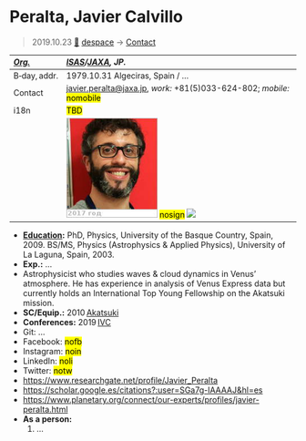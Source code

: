 # Peralta, Javier Calvillo
> 2019.10.23 [🚀](../index/index.md) [despace](index.md) → [Contact](contact.md)

|*[Org.](contact.md)*|*[ISAS](zz_isas.md)/[JAXA](zz_jaxa.md), JP.*|
|:--|:--|
|B‑day, addr.|1979.10.31 Algeciras, Spain / …|
|Contact|<javier.peralta@jaxa.jp>, *work:* +81(5)033-624-802; *mobile:* <mark>nomobile</mark>|
|i18n|<mark>TBD</mark>|
| |[![](f/contact/p/peralta1_photo_thumb.jpg)](f/contact/p/peralta1_photo.jpg) <mark>nosign</mark> [![](f/contact//1_sign_thumb.jpg)](f/contact//1_sign.png)|

   - **[Education](edu.md):** PhD, Physics, University of the Basque Country, Spain, 2009. BS/MS, Physics (Astrophysics & Applied Physics), University of La Laguna, Spain, 2003.
   - **Exp.:** …
   - Astrophysicist who studies waves & cloud dynamics in Venus’ atmosphere. He has experience in analysis of Venus Express data but currently holds an International Top Young Fellowship on the Akatsuki mission.
   - **SC/Equip.:** 2010 [Akatsuki](akatsuki.md)
   - **Conferences:** 2019 [IVC](ivc_2019.md)
   - Git: …
   - Facebook: <mark>nofb</mark>
   - Instagram: <mark>noin</mark>
   - LinkedIn: <mark>noli</mark>
   - Twitter: <mark>notw</mark>
   - <https://www.researchgate.net/profile/Javier_Peralta>
   - <https://scholar.google.es/citations?:user=SGa7g-IAAAAJ&hl=es>
   - <https://www.planetary.org/connect/our-experts/profiles/javier-peralta.html>
   - **As a person:**
      1. …
